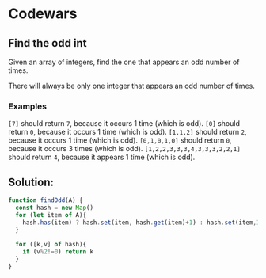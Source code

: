 # **Codewars**
## **Find the odd int**

Given an array of integers, find the one that appears an odd number of times.

There will always be only one integer that appears an odd number of times.

### **Examples**

`[7]` should return `7`, because it occurs 1 time (which is odd).
`[0]` should return `0`, because it occurs 1 time (which is odd).
`[1,1,2]` should return `2`, because it occurs 1 time (which is odd).
`[0,1,0,1,0]` should return `0`, because it occurs 3 times (which is odd).
`[1,2,2,3,3,3,4,3,3,3,2,2,1]` should return `4`, because it appears 1 time (which is odd).

## **Solution:**

```JavaScript
function findOdd(A) {
  const hash = new Map()
  for (let item of A){
    hash.has(item) ? hash.set(item, hash.get(item)+1) : hash.set(item,1)
  }
  
  for ([k,v] of hash){
    if (v%2!=0) return k
  }
}
```